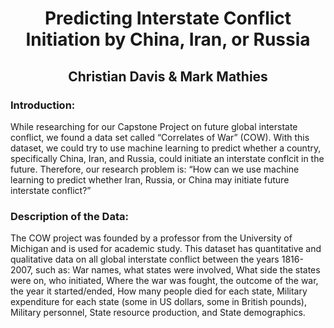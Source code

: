 <h1 align="center">Predicting Interstate Conflict Initiation by China, Iran, or Russia</h1>
<h2 align="center">Christian Davis & Mark Mathies</h2>

<h3>Introduction:</h3>
<p>While researching for our Capstone Project on future global interstate conflict, we found a data set called “Correlates of War” (COW). With this dataset, we could try to use machine learning to predict whether a country, specifically China, Iran, and Russia, could initiate an interstate conflcit in the future. Therefore, our research problem is: “How can we use machine learning to predict whether Iran, Russia, or China may initiate future interstate conflict?”</p>
<h3>Description of the Data:</h3>
<p>The COW project was founded by a professor from the University of Michigan and is used for academic study. This dataset has quantitative and qualitative data on all global interstate conflict between the years 1816-2007, such as: War names, what states were involved, What side the states were on, who initiated, Where the war was fought, the outcome of the war, the year it started/ended, How many people died for each state, Military expenditure for each state (some in US dollars, some in British pounds), Military personnel, State resource production, and State demographics.</p>
